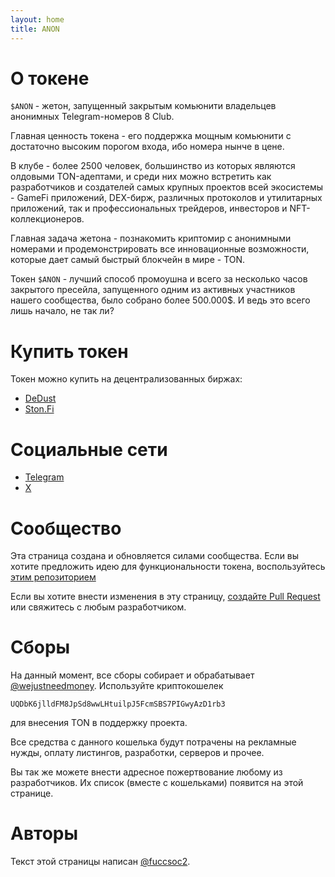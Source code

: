 ```yaml
---
layout: home
title: ANON
---
```


# О токене

`$ANON` - жетон, запущенный закрытым комьюнити владельцев анонимных Telegram-номеров 8 Club.

Главная ценность токена - его поддержка мощным комьюнити с достаточно высоким порогом входа, ибо номера нынче в цене.

В клубе - более 2500 человек, большинство из которых являются олдовыми TON-адептами, и среди них можно встретить как разработчиков и создателей самых крупных проектов всей экосистемы - GameFi приложений, DEX-бирж, различных протоколов и утилитарных приложений, так и профессиональных трейдеров, инвесторов и NFT-коллекционеров.

Главная задача жетона - познакомить криптомир с анонимными номерами и продемонстрировать все инновационные возможности, которые дает самый быстрый блокчейн в мире - TON.

Токен `$ANON` - лучший способ промоушна и всего за несколько часов закрытого пресейла, запущенного одним из активных участников нашего сообщества, было собрано более 500.000$. И ведь это всего лишь начало, не так ли?

# Купить токен

Токен можно купить на децентрализованных биржах:

- [DeDust](https://dedust.io/swap/TON/ANON)
- [Ston.Fi](https://app.ston.fi/swap?ft=TON&tt=ANON)

# Социальные сети

- [Telegram](https://t.me/anon_club)
- [X](https://x.com/anonclub8)

# Сообщество

Эта страница создана и обновляется силами сообщества. Если вы хотите предложить идею для функциональности токена, воспользуйтесь [этим репозиторием](https://github.com/club8-devs/ideas)

Если вы хотите внести изменения в эту страницу, [создайте Pull Request](https://github.com/club8-devs/club8-devs.github.io/pulls) или свяжитесь с любым разработчиком. 

# Сборы

На данный момент, все сборы собирает и обрабатывает [@wejustneedmoney](https://t.me/wejustneedmoney). Используйте криптокошелек
```
UQDbK6jlldFM8JpSd8wwLHtuilpJ5FcmSBS7PIGwyAzD1rb3
```
для внесения TON в поддержку проекта.

Все средства с данного кошелька будут потрачены на рекламные нужды, оплату листингов, разработки, серверов и прочее.

Вы так же можете внести адресное пожертвование любому из разработчиков. Их список (вместе с кошельками) появится на этой странице.


# Авторы

Текст этой страницы написан [@fuccsoc2](https://t.me/fuccsoc2).

<!-- При редактировании (и желании), внесите свое авторство сюда -->
